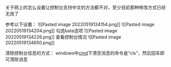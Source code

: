 关于网上的怎么设置让控制台支持中文的方法都不对，至少目前那种修改方式已经无效了

参考以下设置：
![[Pasted image 20220519134154.png]]
![[Pasted image 20220519134204.png]]
勾选bata选项
![[Pasted image 20220519134226.png]]
查看控制台情况
![[Pasted image 20220519134650.png]]

清除控制台信息的方式：
windows中[cmd](https://so.csdn.net/so/search?q=cmd&spm=1001.2101.3001.7020)下清空消息的命令是“cls”，然后回车即可清除消息